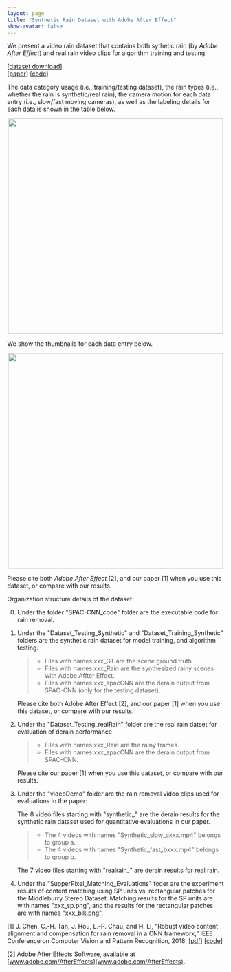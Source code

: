 ```yaml
---
layout: page
title: "Synthetic Rain Dataset with Adobe After Effect"
show-avatar: false
---
```


We present a video rain dataset that contains both sythetic rain (by _Adobe After Effect_) and real rain video clips for algorithm training and testing.   
  
\[[dataset download](https://github.com/hotndy/SPAC-SupplementaryMaterials)\]  
\[[paper](https://arxiv.org/abs/1803.10433)\]
\[[code](https://bitbucket.org/st_ntu_corplab/mrp2a/src/bd2633dbc9912b833de156c799fdeb82747c1240?at=master)\]
  
The data category usage (i.e., training/testing dataset), the rain types (i.e., whether the rain is synthetic/real rain), the camera motion for each data entry (i.e., slow/fast moving cameras), as well as the labeling details for each data is shown in the table below.
<p align="center">
<img src="https://hotndy.github.io/projects/SPAC/rainDatasetTable.png" width="500px"/>
</p>

We show the thumbnails for each data entry below.

<p align="center">
<img src="https://hotndy.github.io/projects/SPAC/rainDatasetThumb.png" width="500px"/>
</p>

Please cite both _Adobe After Effect_ [2], and our paper [1] when you use this dataset, or compare with our results.


Organization structure details of the dataset:
  
0. Under the folder "SPAC-CNN_code" folder are the executable code for rain removal.     
  
1. Under the "Dataset_Testing_Synthetic" and "Dataset_Training_Synthetic" folders are the synthetic rain dataset for model training, and algorithm testing.
   > - Files with names xxx_GT are the scene ground truth.  
   > - Files with names xxx_Rain are the synthesized rainy scenes with Adobe Affter Effect.  
   > - Files with names xxx_spacCNN are the derain output from SPAC-CNN (only for the testing dataset).  
   
   Please cite both Adobe After Effect [2], and our paper [1] when you use this dataset, or compare with our results.      

2. Under the "Dataset_Testing_realRain" folder are the real rain datset for evaluation of derain performance
   > - Files with names xxx_Rain are the rainy frames.  
   > - Files with names xxx_spacCNN are the derain output from SPAC-CNN.  
   
   Please cite our paper [1] when you use this dataset, or compare with our results. 
   
3. Under the "videoDemo" folder are the rain removal video clips used for evaluations in the paper:

   The 8 video files starting with "synthetic_" are the derain results for the synthetic rain dataset used for quantitative evaluations in our paper.
      > - The 4 videos with names "Synthetic_slow_axxx.mp4" belongs to group a.  
      > - The 4 videos with names "Synthetic_fast_bxxx.mp4" belongs to group b.  
      
   The 7 video files starting with "realrain_" are derain results for real rain.
      
4. Under the "SupperPixel_Matching_Evaluations" foder are the experiment results of content matching using SP units vs. rectangular patches for the Middleburry Stereo Dataset. Matching results for the SP units are with names "xxx_sp.png", and the results for the rectangular patches are with names "xxx_blk.png".


[1] J. Chen, C.-H. Tan, J. Hou, L.-P. Chau, and H. Li, “Robust video content alignment and compensation for rain removal in a CNN framework,” IEEE Conference on Computer Vision and Pattern Recognition, 2018. \[[pdf](https://arxiv.org/abs/1803.10433)\] \[[code](https://bitbucket.org/st_ntu_corplab/mrp2a/src/bd2633dbc9912b833de156c799fdeb82747c1240?at=master)\]

[2] Adobe After Effects Software, available at [www.adobe.com/AfterEffects](www.adobe.com/AfterEffects).

